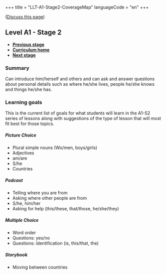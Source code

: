 +++
title = "LLT-A1-Stage2-CoverageMap"
languageCode = "en"
+++

([Discuss this page](/en/LLT-A1-Stage2-Talk))

## Level A1 - Stage 2

  - **[Previous stage](/en/LLT-A1-Stage1-CoverageMap)**
  - **[Curriculum home](/group/thelastlanguagetextbook/curriculum)**
  - **[Next stage](/en/LLT-A1-Stage3-CoverageMap)**

### Summary

Can introduce him/herself and others and can ask and answer questions
about personal details such as where he/she lives, people he/she knows
and things he/she has.

### Learning goals

This is the current list of goals for what students will learn in the
A1-S2 series of lessons along with suggestions of the type of lesson
that will most fit best for those topics.

##### Picture Choice

  - Plural simple nouns (Wo/men, boys/girls)
  - Adjectives
  - am/are
  - S/he
  - Countries

##### Podcast

  - Telling where you are from
  - Asking where other people are from
  - S/he, him/her
  - Asking for help (this/these, that/those, he/she/they)

##### Multiple Choice

  - Word order
  - Questions: yes/no
  - Questions: identification (is, this/that, the)

##### Storybook

  - Moving between countries

